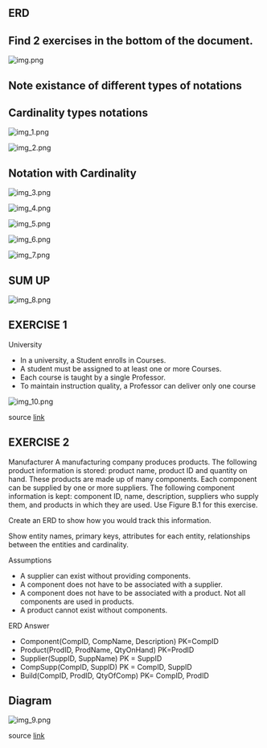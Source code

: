 ERD
---
Find 2 exercises in the bottom of the document.
---
![img.png](img.png)

Note existance of different types of notations
---

Cardinality types notations
---

![img_1.png](img_1.png)

![img_2.png](img_2.png)

Notation with Cardinality
---

![img_3.png](img_3.png)

![img_4.png](img_4.png)

![img_5.png](img_5.png)

![img_6.png](img_6.png)

![img_7.png](img_7.png)


SUM UP
---

![img_8.png](img_8.png)

EXERCISE 1
---
University 

- In a university, a Student enrolls in Courses. 
- A student must be assigned to at least one or more Courses. 
- Each course is taught by a single Professor. 
- To maintain instruction quality, a Professor can deliver only one course

![img_10.png](img_10.png)

source [link](https://www.guru99.com/er-diagram-tutorial-dbms.html#how-to-create-an-entity-relationship-diagram-erd)

EXERCISE 2
---
Manufacturer
A manufacturing company produces products. The following product information is stored: product name, product ID and quantity on hand. These products are made up of many components. Each component can be supplied by one or more suppliers. The following component information is kept: component ID, name, description, suppliers who supply them, and products in which they are used. Use Figure B.1 for this exercise.

Create an ERD to show how you would track this information.

Show entity names, primary keys, attributes for each entity, relationships between the entities and cardinality.

Assumptions
- A supplier can exist without providing components.
- A component does not have to be associated with a supplier.
- A component does not have to be associated with a product. Not all components are used in products.
- A product cannot exist without components.


ERD Answer
- Component(CompID, CompName, Description) PK=CompID
- Product(ProdID, ProdName, QtyOnHand) PK=ProdID
- Supplier(SuppID, SuppName) PK = SuppID
- CompSupp(CompID, SuppID) PK = CompID, SuppID
- Build(CompID, ProdID, QtyOfComp) PK= CompID, ProdID

Diagram
---
![img_9.png](img_9.png)

source [link](https://opentextbc.ca/dbdesign01/back-matter/appendix-b-erd-exercises/)

